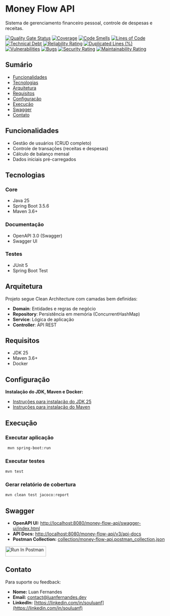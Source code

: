 # Money Flow API

Sistema de gerenciamento financeiro pessoal, controle de despesas e receitas.

[![Quality Gate Status](https://sonarcloud.io/api/project_badges/measure?project=souluanf_luanfernandesapi&metric=alert_status)](https://sonarcloud.io/summary/new_code?id=souluanf_luanfernandesapi)
[![Coverage](https://sonarcloud.io/api/project_badges/measure?project=souluanf_luanfernandesapi&metric=coverage)](https://sonarcloud.io/summary/new_code?id=souluanf_luanfernandesapi)
[![Code Smells](https://sonarcloud.io/api/project_badges/measure?project=souluanf_luanfernandesapi&metric=code_smells)](https://sonarcloud.io/summary/new_code?id=souluanf_luanfernandesapi)
[![Lines of Code](https://sonarcloud.io/api/project_badges/measure?project=souluanf_luanfernandesapi&metric=ncloc)](https://sonarcloud.io/summary/new_code?id=souluanf_luanfernandesapi)
[![Technical Debt](https://sonarcloud.io/api/project_badges/measure?project=souluanf_luanfernandesapi&metric=sqale_index)](https://sonarcloud.io/summary/new_code?id=souluanf_luanfernandesapi)
[![Reliability Rating](https://sonarcloud.io/api/project_badges/measure?project=souluanf_luanfernandesapi&metric=reliability_rating)](https://sonarcloud.io/summary/new_code?id=souluanf_luanfernandesapi)
[![Duplicated Lines (%)](https://sonarcloud.io/api/project_badges/measure?project=souluanf_luanfernandesapi&metric=duplicated_lines_density)](https://sonarcloud.io/summary/new_code?id=souluanf_luanfernandesapi)
[![Vulnerabilities](https://sonarcloud.io/api/project_badges/measure?project=souluanf_luanfernandesapi&metric=vulnerabilities)](https://sonarcloud.io/summary/new_code?id=souluanf_luanfernandesapi)
[![Bugs](https://sonarcloud.io/api/project_badges/measure?project=souluanf_luanfernandesapi&metric=bugs)](https://sonarcloud.io/summary/new_code?id=souluanf_luanfernandesapi)
[![Security Rating](https://sonarcloud.io/api/project_badges/measure?project=souluanf_luanfernandesapi&metric=security_rating)](https://sonarcloud.io/summary/new_code?id=souluanf_luanfernandesapi)
[![Maintainability Rating](https://sonarcloud.io/api/project_badges/measure?project=souluanf_luanfernandesapi&metric=sqale_rating)](https://sonarcloud.io/summary/new_code?id=souluanf_luanfernandesapi)

## Sumário

- [Funcionalidades](#funcionalidades)
- [Tecnologias](#tecnologias)
- [Arquitetura](#arquitetura)
- [Requisitos](#requisitos)
- [Configuração](#configuração)
- [Execução](#execução)
- [Swagger](#swagger)
- [Contato](#contato)

## Funcionalidades

- Gestão de usuários (CRUD completo)
- Controle de transações (receitas e despesas)
- Cálculo de balanço mensal
- Dados iniciais pré-carregados

## Tecnologias

### Core

- Java 25
- Spring Boot 3.5.6
- Maven 3.6+

### Documentação

- OpenAPI 3.0 (Swagger)
- Swagger UI

### Testes

- JUnit 5
- Spring Boot Test

## Arquitetura

Projeto segue Clean Architecture com camadas bem definidas:
- **Domain**: Entidades e regras de negócio
- **Repository**: Persistência em memória (ConcurrentHashMap)
- **Service**: Lógica de aplicação
- **Controller**: API REST

## Requisitos

- JDK 25
- Maven 3.6+
- Docker

## Configuração

**Instalação do JDK, Maven e Docker:**

- [Instruções para instalação do JDK 25](https://www.oracle.com/java/technologies/downloads/)
- [Instruções para instalação do Maven](https://maven.apache.org/install.html)

## Execução

### Executar aplicação

```bash
 mvn spring-boot:run
```

### Executar testes
```bash
mvn test
```

### Gerar relatório de cobertura
```bash
mvn clean test jacoco:report
```

## Swagger

- **OpenAPI UI:** [http://localhost:8080/money-flow-api/swagger-ui/index.html](http://localhost:8080/money-flow-api/swagger-ui/index.html)
- **API Docs:** [http://localhost:8080/money-flow-api/v3/api-docs](http://localhost:8080/money-flow-api/v3/api-docs)
- **Postman Collection:** [collection/money-flow-api.postman_collection.json](collection/money-flow-api.postman_collection.json)

[<img src="https://run.pstmn.io/button.svg" alt="Run In Postman" style="width: 128px; height: 32px;">](https://app.getpostman.com/run-collection/26187327-d0600fcf-c880-45c3-8d45-7254e6f4cf75?action=collection%2Ffork&source=rip_markdown&collection-url=entityId%3D26187327-d0600fcf-c880-45c3-8d45-7254e6f4cf75%26entityType%3Dcollection%26workspaceId%3D6464d1b4-1abc-402a-8ad8-a4c5c5d78b90)

## Contato

Para suporte ou feedback:

- **Nome:** Luan Fernandes
- **Email:**  [contact@luanfernandes.dev](mailto:contact@luanfernandes.dev)
- **LinkedIn:** [https://linkedin.com/in/souluanf](https://linkedin.com/in/souluanf)